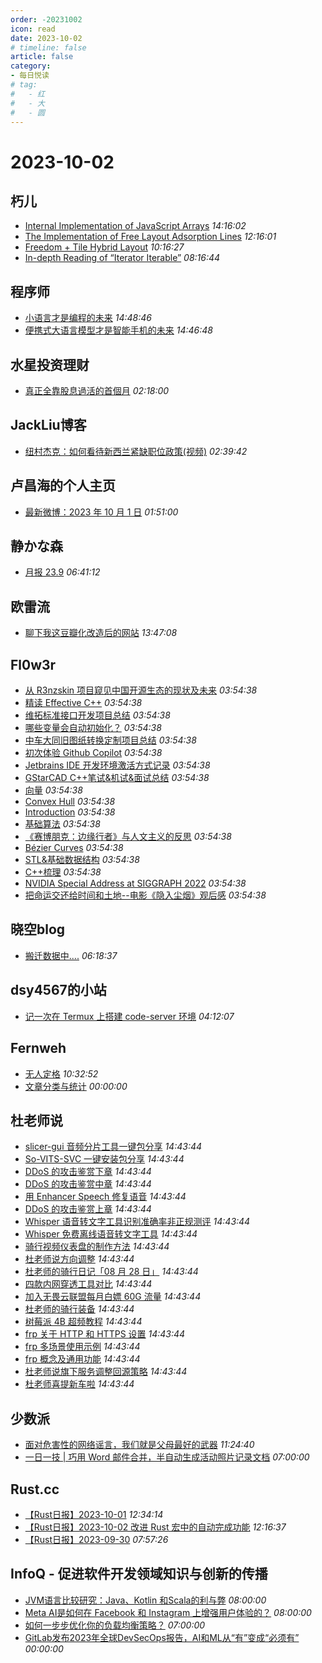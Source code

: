 ```yaml
---
order: -20231002
icon: read
date: 2023-10-02
# timeline: false
article: false
category:
- 每日悦读
# tag:
#   - 红
#   - 大
#   - 圆
---
```


# 2023-10-02 
## 朽儿<span></span>
* [Internal Implementation of JavaScript Arrays](https://javascript.plainenglish.io/internal-implementation-of-javascript-arrays-c989f7bbe94c?source=rss-c3917681a8f5------2) *14:16:02* 
* [The Implementation of Free Layout Adsorption Lines](https://javascript.plainenglish.io/the-implementation-of-free-layout-adsorption-lines-30676dcc6d21?source=rss-c3917681a8f5------2) *12:16:01* 
* [Freedom + Tile Hybrid Layout](https://javascript.plainenglish.io/freedom-tile-hybrid-layout-bbd8ddb4d5e1?source=rss-c3917681a8f5------2) *10:16:27* 
* [In-depth Reading of “Iterator Iterable”](https://javascript.plainenglish.io/in-depth-reading-of-iterator-iterable-ac33719d736f?source=rss-c3917681a8f5------2) *08:16:44* 
## 程序师<span></span>
* [小语言才是编程的未来](https://www.techug.com/post/small-languages-are-the-future-of-programming77df4f98365fe8f33df4/) *14:48:46* 
* [便携式大语言模型才是智能手机的未来](https://www.techug.com/post/portable-big-language-models-are-the-future-of-smartphones4de83669be164a6c2a30/) *14:46:48* 
## 水星投资理财<span></span>
* [真正全靠股息過活的首個月](http://mercurychong.blogspot.com/2023/10/blog-post.html) *02:18:00* 
## JackLiu博客<span></span>
* [纽村杰克：如何看待新西兰紧缺职位政策(视频)](https://www.jack-liu.com/post-644.html) *02:39:42* 
## 卢昌海的个人主页<span></span>
* [最新微博：2023 年 10 月 1 日](https://www.changhai.org/articles/miscellaneous/blog/202310.php#latest) *01:51:00* 
## 静かな森<span></span>
* [月报 23.9](https://innei.in/notes/156) *06:41:12* 
## 欧雷流<span></span>
* [聊下我这豆瓣化改造后的网站](https://ourai.ws/posts/doubanized-static-website/) *13:47:08* 
## Fl0w3r<span></span>
* [从 R3nzskin 项目窥见中国开源生态的现状及未来](https://yousazoe.top/archives/7a6d5884.html) *03:54:38* 
* [精读 Effective C++](https://yousazoe.top/archives/f1767e7a.html) *03:54:38* 
* [维拓标准接口开发项目总结](https://yousazoe.top/archives/4bc24537.html) *03:54:38* 
* [哪些变量会自动初始化？](https://yousazoe.top/archives/62e0ea85.html) *03:54:38* 
* [中车大同旧图纸转换定制项目总结](https://yousazoe.top/archives/7671ec9e.html) *03:54:38* 
* [初次体验 Github Copilot](https://yousazoe.top/archives/ff967b76.html) *03:54:38* 
* [Jetbrains IDE 开发环境激活方式记录](https://yousazoe.top/archives/a906a6fe.html) *03:54:38* 
* [GStarCAD C++笔试&机试&面试总结](https://yousazoe.top/archives/2fcb9e48.html) *03:54:38* 
* [向量](https://yousazoe.top/archives/8c47f151.html) *03:54:38* 
* [Convex Hull](https://yousazoe.top/archives/84b74385.html) *03:54:38* 
* [Introduction](https://yousazoe.top/archives/ed328fdc.html) *03:54:38* 
* [基础算法](https://yousazoe.top/archives/ce5da845.html) *03:54:38* 
* [《赛博朋克：边缘行者》与人文主义的反思](https://yousazoe.top/archives/dff9eab3.html) *03:54:38* 
* [Bézier Curves](https://yousazoe.top/archives/ca6f86db.html) *03:54:38* 
* [STL&基础数据结构](https://yousazoe.top/archives/558bb9a.html) *03:54:38* 
* [C++梳理](https://yousazoe.top/archives/74ba873d.html) *03:54:38* 
* [NVIDIA Special Address at SIGGRAPH 2022](https://yousazoe.top/archives/5bc35f45.html) *03:54:38* 
* [把命运交还给时间和土地--电影《隐入尘烟》观后感](https://yousazoe.top/archives/7d09866f.html) *03:54:38* 
## 晓空blog<span></span>
* [搬迁数据中....](https://blog.moeworld.tech/2023/10/02/%e6%90%ac%e8%bf%81%e6%95%b0%e6%8d%ae%e4%b8%ad/) *06:18:37* 
## dsy4567的小站<span></span>
* [记一次在 Termux 上搭建 code-server 环境](https://dsy4567.github.io/blog/code-server-on-termux/) *04:12:07* 
## Fernweh<span></span>
* [无人定格](https://blog.wohin.me/posts/photo-wu-ren-ding-ge/) *10:32:52* 
* [文章分类与统计](https://blog.wohin.me/post-categories/) *00:00:00* 
## 杜老师说<span></span>
* [slicer-gui 音频分片工具一键包分享](https://dusays.com/631/) *14:43:44* 
* [So-VITS-SVC 一键安装包分享](https://dusays.com/630/) *14:43:44* 
* [DDoS 的攻击鉴赏下章](https://dusays.com/629/) *14:43:44* 
* [DDoS 的攻击鉴赏中章](https://dusays.com/628/) *14:43:44* 
* [用 Enhancer Speech 修复语音](https://dusays.com/627/) *14:43:44* 
* [DDoS 的攻击鉴赏上章](https://dusays.com/626/) *14:43:44* 
* [Whisper 语音转文字工具识别准确率非正规测评](https://dusays.com/625/) *14:43:44* 
* [Whisper 免费离线语音转文字工具](https://dusays.com/624/) *14:43:44* 
* [骑行视频仪表盘的制作方法](https://dusays.com/623/) *14:43:44* 
* [杜老师说方向调整](https://dusays.com/622/) *14:43:44* 
* [杜老师的骑行日记「08 月 28 日」](https://dusays.com/621/) *14:43:44* 
* [四款内网穿透工具对比](https://dusays.com/620/) *14:43:44* 
* [加入无畏云联盟每月白嫖 60G 流量](https://dusays.com/619/) *14:43:44* 
* [杜老师的骑行装备](https://dusays.com/618/) *14:43:44* 
* [树莓派 4B 超频教程](https://dusays.com/617/) *14:43:44* 
* [frp 关于 HTTP 和 HTTPS 设置](https://dusays.com/616/) *14:43:44* 
* [frp 多场景使用示例](https://dusays.com/615/) *14:43:44* 
* [frp 概念及通用功能](https://dusays.com/614/) *14:43:44* 
* [杜老师说旗下服务调整回源策略](https://dusays.com/613/) *14:43:44* 
* [杜老师喜提新车啦](https://dusays.com/612/) *14:43:44* 
## 少数派<span></span>
* [面对危害性的网络谣言，我们就是父母最好的武器](https://sspai.com/prime/story/protect-elder-parents-from-online-scams-how-tos) *11:24:40* 
* [一日一技 | 巧用 Word 邮件合并，半自动生成活动照片记录文档](https://sspai.com/post/83276) *07:00:00* 
## Rust.cc<span></span>
* [【Rust日报】2023-10-01](https://rustcc.cn/article?id=eeed7753-14ed-4d45-87a7-a70fd431534f) *12:34:14* 
* [【Rust日报】2023-10-02 改进 Rust 宏中的自动完成功能](https://rustcc.cn/article?id=5048cf44-28bc-4b53-bba1-7de74e961446) *12:16:37* 
* [【Rust日报】2023-09-30](https://rustcc.cn/article?id=6a9551b2-a24c-4f70-857e-2190e7b82b92) *07:57:26* 
## InfoQ - 促进软件开发领域知识与创新的传播<span></span>
* [JVM语言比较研究：Java、Kotlin 和Scala的利与弊](https://www.infoq.cn/article/ThrjTB6kHMdXmjIPeaEv?utm_source=rss&utm_medium=article) *08:00:00* 
* [Meta AI是如何在 Facebook 和 Instagram 上增强用户体验的？](https://www.infoq.cn/article/3CYMzjRwkdHv0jLcyGuK?utm_source=rss&utm_medium=article) *08:00:00* 
* [如何一步步优化你的负载均衡策略？](https://www.infoq.cn/article/BdK3Q9dAQPfTpFoX6RN9?utm_source=rss&utm_medium=article) *07:00:00* 
* [GitLab发布2023年全球DevSecOps报告，AI和ML从“有”变成“必须有”](https://www.infoq.cn/article/fv25HvvTwYfkGdOVFGQ7?utm_source=rss&utm_medium=article) *00:00:00* 
